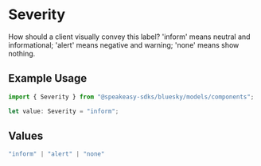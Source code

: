 # Severity

How should a client visually convey this label? 'inform' means neutral and informational; 'alert' means negative and warning; 'none' means show nothing.

## Example Usage

```typescript
import { Severity } from "@speakeasy-sdks/bluesky/models/components";

let value: Severity = "inform";
```

## Values

```typescript
"inform" | "alert" | "none"
```
